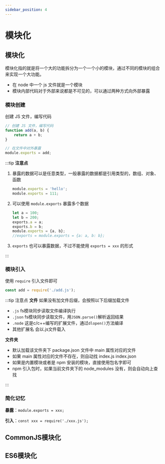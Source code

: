 ```yaml
---
sidebar_position: 4
---
```


# 模块化

## 模块化

模块化指的就是将一个大的功能拆分为一个一个小的模块，通过不同的模块的组合来实现一个大功能。

- 在 node 中一个 js 文件就是一个模块
- 模块内部代码对于外部来说都是不可见的，可以通过两种方式向外部暴露

### 模块创建

创建 JS 文件，编写代码

```javascript
// 创建 JS 文件，编写代码
function add(a, b) {
    return a + b;
}

// 在文件中对外暴露
module.exports = add;
```

:::tip **注意点**

1. 暴露的数据可以是任意类型，一般暴露的数据都是引用类型的，数组、对象、函数
    ```javascript
    module.exports = 'hello';
    module.exports = 111;
   ```
2. 可以使用 `module.exports` 暴露多个数据
    ```javascript
    let a = 100;
    let b = 200;
    exports.a = a;
    exports.b = b;
    module.exports = {a, b};
    //exports = module.exports = {a: a, b: b};
    ```
3. `exports` 也可以暴露数据，不过不能使用 `exports = xxx` 的形式

:::

### 模块引入

使用 `require` 引入文件即可

```javascript
const add = require('./add.js');
```

:::tip 注意点
**文件** 如果没有加文件后缀，会按照以下后缀加载文件

- `.js` fs模块同步读取文件编译执行
- `.json` fs模块同步读取文件，用`JSON.parse()`解析返回结果
- `.node` 这是c/c++编写的扩展文件，通过`dlopen()`方法编译
- 其他扩展名 会以.js文件载入

**文件夹**

- 默认加载该文件夹下 package.json 文件中 main 属性对应的文件
- 如果 main 属性对应的文件不存在，则自动找 index.js index.json
- 如果是内置模块或者是 npm 安装的模块，直接使用包名字即可
- npm 引入包时，如果当前文件夹下的 node_modules 没有，则会自动向上查找

:::

### 简化记忆

**暴露**：`module.exports = xxx;`

**引入**：`const xxx = require('./xxx.js');`

## CommonJS模块化

## ES6模块化


